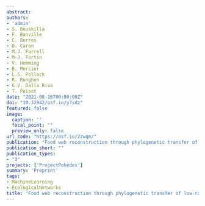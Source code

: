 ```yaml
---
abstract:
authors:
- 'admin'
- S. Bouskilla
- F. Banville
- C. Berros
- D. Caron
- M.J. Farrell
- M-J. Fortin
- V. Hemming
- B. Mercier
- L.S. Pollock
- R. Runghen
- G.V. Dalla Riva
- T. Poisot
date: "2021-08-16T00:00:00Z"
doi: "10.32942/osf.io/y7sdz"
featured: false
image:
  caption: ''
  focal_point: ""
  preview_only: false
url_code: "https://osf.io/2zwqm/"
publication: "Food web reconstruction through phylogenetic transfer of low-rank network representation"
publication_short: ""
publication_types:
- "3"
projects: ['ProjectPokedex']
summary: 'Preprint'
tags:
- MachineLearning
- EcologicalNetworks
title: 'Food web reconstruction through phylogenetic transfer of low-rank network representation'
---
```

